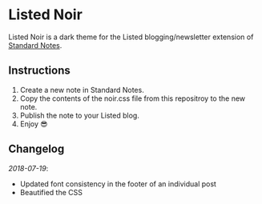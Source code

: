 # Listed Noir

Listed Noir is a dark theme for the Listed blogging/newsletter extension of [Standard Notes](https://standardnotes.org/). 

## Instructions

1. Create a new note in Standard Notes.
2. Copy the contents of the noir.css file from this repositroy to the new note.
3. Publish the note to your Listed blog. 
4. Enjoy 😎

## Changelog

*2018-07-19*:

- Updated font consistency in the footer of an individual post
- Beautified the CSS
